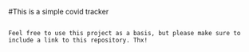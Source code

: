 #This is a simple covid tracker

```

Feel free to use this project as a basis, but please make sure to include a link to this repository. Thx!
